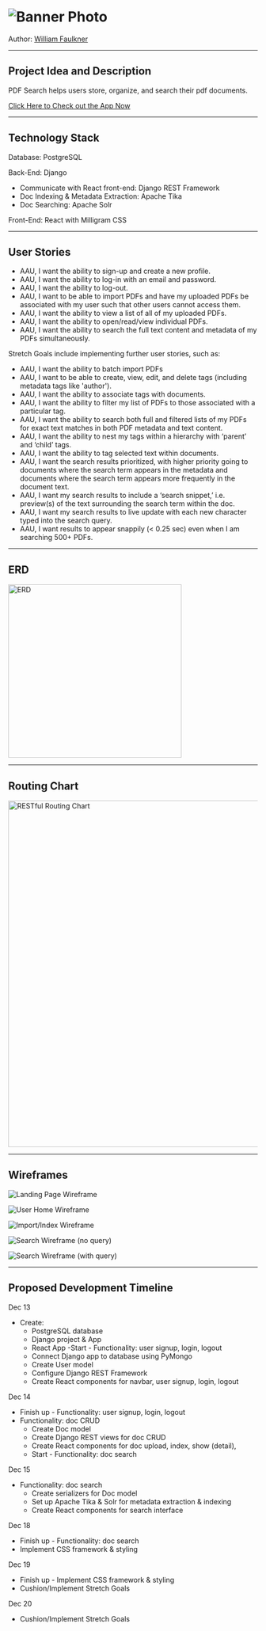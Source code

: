 # ![Banner Photo](./organize_cropped.jpg)

Author: [William Faulkner](https://github.com/wnfaulkner)

---
## **Project Idea and Description**

PDF Search helps users store, organize, and search their pdf documents.

[Click Here to Check out the App Now](https://www.duckduckgo.com/)

---
## **Technology Stack**

Database: PostgreSQL

Back-End: Django
- Communicate with React front-end: Django REST Framework
- Doc Indexing & Metadata Extraction: Apache Tika
- Doc Searching: Apache Solr

Front-End: React with Milligram CSS

---
## **User Stories**

- AAU, I want the ability to sign-up and create a new profile.
- AAU, I want the ability to log-in with an email and password.
- AAU, I want the ability to log-out.
- AAU, I want to be able to import PDFs and have my uploaded PDFs be associated with my user such that other users cannot access them.
- AAU, I want the ability to view a list of all of my uploaded PDFs.
- AAU, I want the ability to open/read/view individual PDFs.
- AAU, I want the ability to search the full text content and metadata of my PDFs simultaneously.


Stretch Goals include implementing further user stories, such as:
- AAU, I want the ability to batch import PDFs
- AAU, I want to be able to create, view, edit, and delete tags (including metadata tags like 'author').
- AAU, I want the ability to associate tags with documents.
- AAU, I want the ability to filter my list of PDFs to those associated with a particular tag.
- AAU, I want the ability to search both full and filtered lists of my PDFs for exact text matches in both PDF metadata and text content.
- AAU, I want the ability to nest my tags within a hierarchy with ‘parent’ and ‘child’ tags.
- AAU, I want the ability to tag selected text within documents.
- AAU, I want the search results prioritized, with higher priority going to documents where the search term appears in the metadata and documents where the search term appears more frequently in the document text.
- AAU, I want my search results to include a ‘search snippet,’ i.e. preview(s) of the text surrounding the search term within the doc.
- AAU, I want my search results to live update with each new character typed into the search query.
- AAU, I want results to appear snappily (< 0.25 sec) even when I am searching 500+ PDFs.

---
## **ERD**

<img src="./public/images/ERD.png" alt="ERD" width="350"/>

---
## **Routing Chart**

<img src="./public/images/RESTful Routing Chart.png" alt="RESTful Routing Chart" width="700"/>

---
## **Wireframes**

![Landing Page Wireframe](./public/images/wireframes/Slide1.PNG)

![User Home Wireframe](./public/images/wireframes/Slide2.PNG)

![Import/Index Wireframe](./public/images/wireframes/Slide3.PNG)

![Search Wireframe (no query)](./public/images/wireframes/Slide4.PNG)

![Search Wireframe (with query)](./public/images/wireframes/Slide5.PNG)


---
## **Proposed Development Timeline**

Dec 13
- Create: 
  - PostgreSQL database
  - Django project & App
  - React App
-Start - Functionality: user signup, login, logout
  - Connect Django app to database using PyMongo
  - Create User model
  - Configure Django REST Framework
  - Create React components for navbar, user signup, login, logout

Dec 14
- Finish up - Functionality: user signup, login, logout
- Functionality: doc CRUD
  - Create Doc model
  - Create Django REST views for doc CRUD
  - Create React components for doc upload, index, show (detail), 
  - Start - Functionality: doc search

Dec 15
- Functionality: doc search
  - Create serializers for Doc model
  - Set up Apache Tika & Solr for metadata extraction & indexing
  - Create React components for search interface

Dec 18
- Finish up - Functionality: doc search
- Implement CSS framework & styling

Dec 19
- Finish up - Implement CSS framework & styling
- Cushion/Implement Stretch Goals

Dec 20
- Cushion/Implement Stretch Goals
